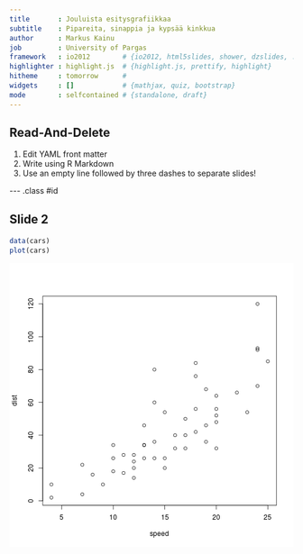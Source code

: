 ```yaml
---
title       : Jouluista esitysgrafiikkaa
subtitle    : Pipareita, sinappia ja kypsää kinkkua
author      : Markus Kainu
job         : University of Pargas
framework   : io2012        # {io2012, html5slides, shower, dzslides, ...}
highlighter : highlight.js  # {highlight.js, prettify, highlight}
hitheme     : tomorrow      # 
widgets     : []            # {mathjax, quiz, bootstrap}
mode        : selfcontained # {standalone, draft}
---
```


## Read-And-Delete

1. Edit YAML front matter
2. Write using R Markdown
3. Use an empty line followed by three dashes to separate slides!

--- .class #id 

## Slide 2


```r
data(cars)
plot(cars)
```

![plot of chunk unnamed-chunk-1](assets/fig/unnamed-chunk-1.png) 




